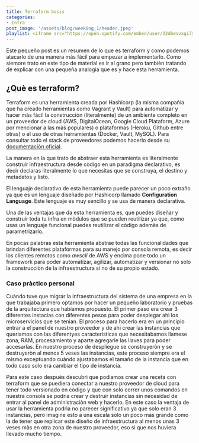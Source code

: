 ```yaml
---
title: Terraform basis
categories:
- Infra
post_image: '/assets/blog/weeking_1/header.jpeg'
playlist: <iframe src="https://open.spotify.com/embed/user/22dbesvxgi7yutcssxnumbkwa/playlist/3a9hhanGedf9u7Ud0l4Tcl" width="100%" height="380" frameborder="0" allowtransparency="true" allow="encrypted-media"></iframe>
---
```

Este pequeño post es un resumen de lo que es terraform y como podemos atacarlo de una manera màs fàcil para empezar a implementarlo. Como siemore trato en este tipo de material es ir al grano pero tambièn tratando de explicar con una pequeña analogìa que es y hace esta herramienta.

## ¿Què es terraform?

Terraform es una herramienta creada por Hashicorp (la misma compañia que ha creado herramientas como Vagrant y Vault) para automatizar y hacer màs fàcil la construcciòn (literalmente) de un ambiente completo en un proveedor de cloud (AWS, DigitalOcean, Google Cloud Plataform, Azure por mencionar a las màs populares) o plataformas (Heroku, Github entre otras) o el uso de otras herramientas (Docker, Vault, MySQL). Para consultar todo el stack de proveedores podemos hacerlo desde su [documentaciòn oficial](https://www.terraform.io/docs/providers/index.html).

La manera en la que trato de abstraer esta herramienta es literalmente construir infraestructura desde còdigo en un paradigma declarativo, es decir declaras literalmente lo que necesitas que se construya, el destino y metadatos y listo.

El lenguaje declarativo de esta herramienta puede parecer un poco extraño ya que es un lenguaje diseñado por Hashicorp llamado **Configuration Language**. Este lenguaje es muy sencillo y se usa de manera declarativa.

Una de las ventajas que da esta herramienta es, que puedes diseñar y construir toda tu infra en mòdulos que se pueden reutilizar ya que, como usas un lenguaje funcional puedes reutilizar el còdigo ademàs de parametrizarlo.

En pocas palabras esta herramienta abstrae todas las funcionalidades que brindan diferentes plataformas para su manejo por consola remota, es decir los clientes remotos como *awscli* de AWS y encima pone todo un framework para poder automatizar, agilizar, automatizar y versionar no solo la construcciòn de la infraestructura si no de su propio estado.

### Caso pràctico personal
Cuàndo tuve que migrar la infraestructura del sistema de una empresa en la que trabajaba primero optamos por hacer un pequeño laboratorio y pruebas de la arquitectura que habiamos propuesto. El primer paso era crear 3 diferentes instacias con diferentes pesos para poder desplegar ahi los microservicios que se tenian. El proceso para hacerlo era en un principio entrar a el panel de nuestro proveedor y de ahi crear las instancias que queriamos con las diferentyes caracteristicas que necesitabamos llamese zona, RAM, procesamiento y aparte agregarle las llaves para poder accesarlas. En nuestro proceso de despliegue se construyeròn y se destruyeròn al menos 5 veses las instancias, este proceso siempre era el mismo exceptuando cuàndo ajustabamos el tamaño de la instancia que en todo caso solo era cambiar el tipo de instancia.

Para este caso despuès descubrì que podìamos crear una receta con terraform que se puediera conectar a nuestro proveedor de cloud para tener todo versionado en còdigo y que con solo correr unos comandos en nuestra consola se podria crear y destruir instancias sin necesidad de entrar al panel de administraciòn web y hacerlo. En este caso la ventaja de usar la herramienta podrìa no parecer significativo ya que solo eran 3 instancias, pero imagine esto a una escala solo un poco màs grande como la de tener que replicar este diseño de infraestructura al menos unas 3 veses màs en otra zona de nuestro proveedor, eso si que nos huviera llevado mucho tiempo.

